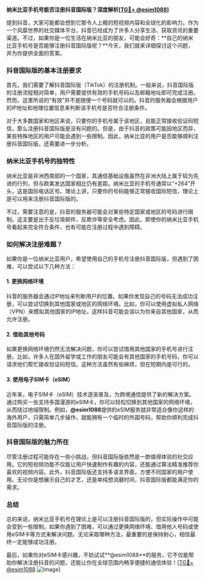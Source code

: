 **纳米比亚手机号能否注册抖音国际版？深度解析[[TG💪+ @esim1088](https://t.me/s/esim1088)]**

提到抖音，大家可能都会想到它那令人上瘾的短视频内容和全球化的影响力。作为一个风靡世界的社交媒体平台，抖音已经成为了许多人分享生活、获取资讯的重要渠道。不过，如果你是一位生活在纳米比亚的朋友，可能会好奇：**自己的纳米比亚手机号是否能够注册抖音国际版呢？**今天，我们就来详细探讨这个问题，并为你提供全面的答案。

### 抖音国际版的基本注册要求

首先，我们需要了解抖音国际版（TikTok）的注册机制。一般来说，抖音国际版的注册流程相对简单，用户需要提供有效的手机号码以及邮箱地址即可完成注册。然而，这里所说的“有效”并不是随便一个号码就可以的。抖音的服务器会根据用户的IP地址和地理位置信息来判断该手机号是否符合注册条件。

对于大多数国家和地区来说，只要你的手机号属于该地区，且能正常接收验证码短信，那么注册抖音国际版是没有问题的。但是，由于抖音的政策可能因地区而异，某些特殊地区的用户可能会遇到一些限制。因此，纳米比亚的用户是否能够顺利注册抖音国际版，还需要进一步分析。

### 纳米比亚手机号的独特性

纳米比亚是非洲西南部的一个国家，其通信基础设施虽然在非洲大陆上属于较为先进的行列，但与欧美发达国家相比仍有差距。纳米比亚的手机号通常以“+264”开头，这是国际电话区号。理论上讲，只要你的号码能够正常接收国际短信，理论上是可以用来注册抖音国际版的。

不过，需要注意的是，抖音的服务器可能会对某些特定国家或地区的号码进行限制。这主要是出于反垃圾邮件、反欺诈等安全考虑。因此，即使你的纳米比亚手机号看起来完全符合条件，也有可能在注册过程中遇到障碍。

### 如何解决注册难题？

如果你是一位纳米比亚用户，希望使用自己的手机号注册抖音国际版，但遇到了困难，可以尝试以下几种方法：

#### 1. 更换网络环境

抖音的服务器会通过IP地址来判断用户的位置。如果你发现自己的号码无法成功注册，可以尝试切换到其他国家或地区的网络环境。比如，你可以使用虚拟私人网络（VPN）来模拟其他国家的IP地址，这样抖音可能会误以为你来自其他国家，从而允许注册。

#### 2. 借助其他号码

如果更换网络环境仍然无法解决问题，你可以尝试借用其他国家的手机号进行注册。比如，许多人在国外留学或工作的朋友可能会有其他国家的手机号码，你可以请求他们帮忙接收验证码短信。这种方法虽然有些麻烦，但在短期内是可行的。

#### 3. 使用电子SIM卡（eSIM）

近年来，电子SIM卡（eSIM）技术逐渐普及，为跨境通信提供了新的解决方案。通过购买一张支持多国漫游的eSIM卡，你可以轻松切换到其他国家的网络环境，从而绕过地域限制。例如，**@esim1088**提供的eSIM服务就非常适合像你这样的海外用户，只需简单几步操作，就能拥有一个临时的外国号码，帮助你顺利完成抖音国际版的注册。

### 抖音国际版的魅力所在

尽管注册过程可能存在一些小挑战，但抖音国际版依然是一款值得体验的社交应用。它的短视频功能不仅能让用户快速制作有趣的内容，还能通过算法精准推荐你喜欢的视频内容。此外，抖音国际版还支持多语言界面，方便不同国家的用户使用。无论你是想展示自己的才艺，还是单纯想消磨时间，抖音国际版都能满足你的需求。

### 总结

总的来说，纳米比亚手机号在理论上是可以注册抖音国际版的，但实际操作中可能会受到一些限制。如果你遇到了困难，可以通过更换网络环境、借用他人号码或使用eSIM卡等方式来解决问题。无论采取哪种方法，最重要的是保持耐心，相信最终一定能够成功注册。

最后，如果你对eSIM卡感兴趣，不妨试试**@esim1088**的服务，它不仅能帮助你解决注册抖音的问题，还能让你在全球范围内畅享便捷的通信体验！[[TG💪+ @esim1088](https://t.me/s/esim1088) ![Image](https://i.postimg.cc/4NQfJmqS/Snipaste-2025-05-13-00-14-12.png)]